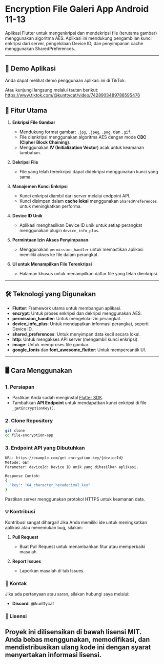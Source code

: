 # Encryption File Galeri App Android 11-13

Aplikasi Flutter untuk mengenkripsi dan mendekripsi file (terutama gambar) menggunakan algoritma AES. Aplikasi ini mendukung pengambilan kunci enkripsi dari server, pengelolaan Device ID, dan penyimpanan cache menggunakan SharedPreferences.

---

## 🔗 Demo Aplikasi
Anda dapat melihat demo penggunaan aplikasi ini di TikTok:

Atau kunjungi langsung melalui tautan berikut:
https://www.tiktok.com/@kunttycat/video/7428903489788595476

## 🚀 Fitur Utama
1. **Enkripsi File Gambar**
   - Mendukung format gambar: `.jpg`, `.jpeg`, `.png`, dan `.gif`.
   - File dienkripsi menggunakan algoritma AES dengan mode **CBC (Cipher Block Chaining)**.
   - Menggunakan **IV (Initialization Vector)** acak untuk keamanan tambahan.

2. **Dekripsi File**
   - File yang telah terenkripsi dapat didekripsi menggunakan kunci yang sama.

3. **Manajemen Kunci Enkripsi**
   - Kunci enkripsi diambil dari server melalui endpoint API.
   - Kunci disimpan dalam **cache lokal** menggunakan `SharedPreferences` untuk meningkatkan performa.

4. **Device ID Unik**
   - Aplikasi menghasilkan Device ID unik untuk setiap perangkat menggunakan plugin `device_info_plus`.

5. **Permintaan Izin Akses Penyimpanan**
   - Menggunakan `permission_handler` untuk memastikan aplikasi memiliki akses ke file dalam perangkat.

6. **UI untuk Menampilkan File Terenkripsi**
   - Halaman khusus untuk menampilkan daftar file yang telah dienkripsi.

---

## 🛠️ Teknologi yang Digunakan
- **Flutter**: Framework utama untuk membangun aplikasi.
- **encrypt**: Untuk proses enkripsi dan dekripsi menggunakan AES.
- **permission_handler**: Untuk mengelola izin perangkat.
- **device_info_plus**: Untuk mendapatkan informasi perangkat, seperti Device ID.
- **shared_preferences**: Untuk menyimpan data kecil secara lokal.
- **http**: Untuk mengakses API server (mengambil kunci enkripsi).
- **image**: Untuk memproses file gambar.
- **google_fonts** dan **font_awesome_flutter**: Untuk mempercantik UI.

---

## 🖥️ Cara Menggunakan

### 1. Persiapan
- Pastikan Anda sudah menginstal [Flutter SDK](https://docs.flutter.dev/get-started/install).
- Tambahkan **API Endpoint** untuk mendapatkan kunci enkripsi di file `_getEncryptionKey()`.

### 2. Clone Repository
```bash
git clone
cd file-encryption-app
```

### 3. Endpoint API yang Dibutuhkan
```bash
URL: https://example.com/get-encryption-key/{deviceId}
Metode: GET
Parameter: deviceId: Device ID unik yang dihasilkan aplikasi.
```
```bash
Response Contoh:
{
  "key": "64_character_hexadecimal_key"
}
```
Pastikan server menggunakan protokol HTTPS untuk keamanan data.


### 💡 Kontribusi
Kontribusi sangat dihargai! Jika Anda memiliki ide untuk meningkatkan aplikasi atau menemukan bug, silakan:
1. **Pull Request**
   - Buat Pull Request untuk menambahkan fitur atau memperbaiki masalah.

2. **Report Issues**
   - Laporkan masalah di tab Issues.

### 📧 Kontak
Jika ada pertanyaan atau saran, silakan hubungi saya melalui:
- **Discord**: @kunttycat

### 📝 Lisensi
Proyek ini dilisensikan di bawah lisensi MIT. Anda bebas menggunakan, memodifikasi, dan mendistribusikan ulang kode ini dengan syarat menyertakan informasi lisensi.
---
